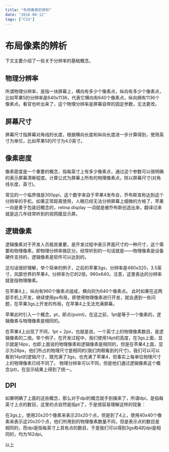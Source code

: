 ```yaml
---
title: "布局像素的辨析"
date: "2016-08-12"
tags: ["CSS"]
---
```

# 布局像素的辨析

下文主要介绍了一些关于分辨率的基础概念。

## 物理分辨率

所谓物理分辨率，是指一块屏幕上，横向有多少个像素点，纵向有多少个像素点，比如苹果5的分辨率是640x1136，代表它横向有640个像素点，纵向拥有1136个像素点。看官也听出来了，这个物理分辨率是屏幕自带的固定参数，无法更改。

## 屏幕尺寸

屏幕尺寸指屏幕对角线的长度，根据横向长度和纵向长度进一步计算得到，使用英寸为单位，比如苹果5的尺寸为4.0英寸。

## 像素密度

像素密度是一个重要的概念，指每英寸上有多少像素点，通过这个参数可以很明确的表示屏幕清晰程度。计算公式为屏幕上所有的物理像素点，除以屏幕尺寸(对角线长度，英寸)。

常见的一个临界值是300ppi，这个数字来自于苹果4发布会，乔布斯宣称达到这个分辨率的手机，如果正常距离使用，人眼已经无法分辨屏幕上细微的方格了，苹果一向是善于包装旧概念的，retina display 一词就是被乔布斯创造出来，翻译过来就是这几年经常听到的视网膜显示屏。

## 逻辑像素

逻辑像素对于开发人员极其重要，是开发过程中表示界面尺寸的一种尺寸，这个需要和物理像素，即物理分辨率做区分。经常听到的一句话就是——物理像素是设备硬件支持的，逻辑像素是软件可以达到的。

这句话很好理解，举个简单的例子，之前的苹果3gs，分辨率是480x320，3.5英寸，风靡世界的苹果4，分辨率为它的2倍，960x640。注意，这里表达的分辨率就是指物理像素。

在苹果4上，纵向有960个像素点组成，横向则为640个像素点。
此时如果在这两部手机上开发，继续使用px布局，即使用物理像素进行开发，就会遇到一些问题，在苹果3gs上开发的布局，在苹果4上无法充满屏幕。

苹果此时引入一个概念，pt，即点(point)，在这之前，1pt是等于一个像素的，逻辑像素与物理像素是相同的。

在苹果4上出现了不同，1pt = 2px，也就是说，一个英寸上的物理像素数目，是逻辑像素的二倍。举个例子，在开发过程中，我们使用14pt的高度，在3gs上面，显示就是14px，也即上面说的物理像素和逻辑像素是相同的，但是在苹果4上面，显示为28px，他们所占的物理尺寸是相同的(我们肉眼看到的尺寸)，我们可以可以看到14pt的逻辑尺寸，既充满了3gs，也充满了苹果4，但事实上每单位物理尺寸上的物理像素已经不同了。
物理分辨率可以不同，但是他们通过逻辑像素这个概念(pt)，在显示结果上得到了统一。

## DPI

如果明确了上面的这些概念，那么对于dpi的概念就手到擒来了，所谓dpi，是指每英寸上点的数目，这里的点自然是指pt了，于是很容易理解这样的现象：

在3gs上，使用20x20个像素来表示20x20个点，但是到了4上，使用40x40个像素来表示这20x20个点，他们所用到的物理像素数量不同，但是表示点的数目是相同的，而dpi是指每英寸上具有点的数目，于是我们可以得到3gs和4的dpi是相同的，均为162dpi。

以上